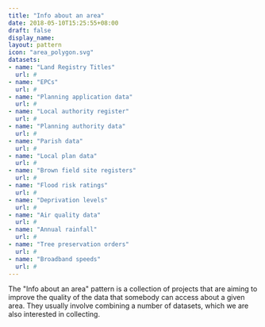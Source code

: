 ```yaml
---
title: "Info about an area"
date: 2018-05-10T15:25:55+08:00
draft: false
display_name:
layout: pattern
icon: "area_polygon.svg"
datasets:
- name: "Land Registry Titles"
  url: #
- name: "EPCs"
  url: #
- name: "Planning application data"
  url: #
- name: "Local authority register"
  url: #
- name: "Planning authority data"
  url: #
- name: "Parish data"
  url: #
- name: "Local plan data"
  url: #
- name: "Brown field site registers"
  url: #
- name: "Flood risk ratings"
  url: #
- name: "Deprivation levels"
  url: #
- name: "Air quality data"
  url: #
- name: "Annual rainfall"
  url: #
- name: "Tree preservation orders"
  url: #
- name: "Broadband speeds"
  url: #
---
```


The "Info about an area" pattern is a collection of projects that are aiming to improve the quality of the data that somebody can access about a given area. They usually involve combining a number of datasets, which we are also interested in collecting.